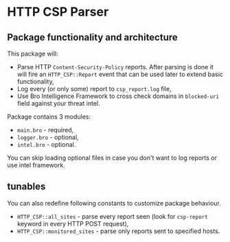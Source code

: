 # HTTP CSP Parser

## Package functionality and architecture

This package will:

* Parse HTTP `Content-Security-Policy` reports. After parsing is done it will fire an `HTTP_CSP::Report` event that can be used later to extend basic functionality,
* Log every (or only some) report to `csp_report.log` file,
* Use Bro Intelligence Framework to cross check domains in `blocked-uri` field against your threat intel.

Package contains 3 modules:

* `main.bro` - required,
* `logger.bro` - optional,
* `intel.bro` - optional.

You can skip loading optional files in case you don't want to log reports or use intel framework.

## tunables

You can also redefine following constants to customize package behaviour.

* `HTTP_CSP::all_sites` - parse every report seen (look for `csp-report` keyword in every HTTP POST request),
* `HTTP_CSP::monitored_sites` - parse only reports sent to specified hosts.
